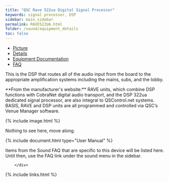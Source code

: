 ```yaml
---
title: "QSC Rave 522ua Digital Signal Processor"
keywords: signal processor, DSP
sidebar: main_sidebar
permalink: RAVE522UA.html
folder: /sound/equipment_details
toc: false
---
```

<div class="row">
        <div class="col-lg-12">
            <ul id="myTab" class="nav nav-tabs nav-justified">
                <li class="active"><a href="#service-one" data-toggle="tab"><i class="fa fa-camera"></i> Picture</a>
                </li>
                <li class=""><a href="#service-two" data-toggle="tab"><i class="fa fa-pencil"></i> Details</a>
                </li>
                <li class=""><a href="#service-three" data-toggle="tab"><i class="fa fa-book"></i> Equipment Documentation</a>
                </li>
                <li class=""><a href="#service-four" data-toggle="tab"><i class="fa fa-question"></i> FAQ</a>
                </li>
            </ul>
            <div id="myTabContent" class="tab-content">
                <div class="tab-pane fade active in" id="service-one">
                    <p>This is the DSP that routes all of the audio input from the board to the appropriate amplification systems including the mains, subs, and the lobby.</p>
                    <p markdown="1">**From the manufacturer's website:** RAVE units, which combine DSP functions with CobraNet digital audio transport, and the DSP 322ua dedicated signal processor, are also integral to QSControl.net systems. BASIS, RAVE and DSP units are all programmed and controlled via QSC’s Venue Manager software.
</p>
                    <p>{% include image.html %}</p>
                </div>
                <div class="tab-pane fade" id="service-two">
                <p>Nothing to see here, move along.</p>
                </div>
                <div class="tab-pane fade" id="service-three">
                    <p>{% include document.html type="User Manual" %}</p>
                </div>
                <div class="tab-pane fade" id="service-four">
                    <p>Items from the Sound FAQ that are specific to this device will be listed here.  Until then, use the FAQ link under the sound menu in the sidebar.</p>
                </div>
            </div>

        </div>
</div>

{% include links.html %}

